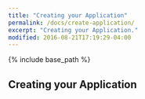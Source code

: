 ```yaml
---
title: "Creating your Application"
permalink: /docs/create-application/
excerpt: "Creating your Application."
modified: 2016-08-21T17:19:29-04:00
---
```


{% include base_path %}

## Creating your Application
